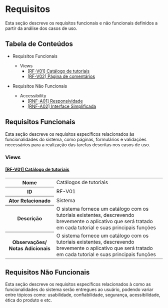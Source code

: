 # Requisitos

Esta seção descreve os requisitos funcionais e não funcionais definidos a partir da análise dos casos de uso.

## Tabela de Conteúdos

* Requisitos Funcionais
   * Views
      * [[RF-V01] Catálogo de tutoriais](#rf-v01-catálogo-de-tutoriais)
      * [[RF-V02] Página de comentários](#rf-v02-página-de-comentários)
     
* Requisitos Não Funcionais  
   * Accessibility
      * [[RNF-A01] Responsividade](#rnf-a01-responsividade)
      * [[RNF-A02] Interface Simplificada](#rnf-a02-interface-simplificada)

## Requisitos Funcionais

Esta seção descreve os requisitos específicos relacionados às funcionalidades do sistema, como páginas, formulários e validações necessários para a realização das tarefas descritas nos casos de uso.

### Views

#### [[RF-V01] Catálogo de tutoriais](#catálogo-de-tutoriais)

<table>
   <tr>
      <th>Nome</th>
      <td>Catálogos de tutoriais</td>
   </tr>
   <tr>
      <th>ID</th>
      <td>RF-V01</td>
   </tr>
   <tr>
      <th>Ator Relacionado</th>
      <td>Sistema</td>
   </tr>
   <tr>
      <th>Descrição</th>
      <td>O sistema fornece um catálogo com os tutoriais existentes, descrevendo brevemente o aplicativo que será tratado em cada tutorial e suas principais funções</td>
   </tr>
   <tr>
      <th>Observações/ Notas Adicionais</th>
      <td>O sistema fornece um catálogo com os tutoriais existentes, descrevendo brevemente o aplicativo que será tratado em cada tutorial e suas principais funções</td>
   </tr>
</table>

## Requisitos Não Funcionais

Esta seção descreve os requisitos específicos relacionados à como as funcionalidades do sistema serão entregues ao usuário, podendo variar entre tópicos como: usabilidade, confiabilidade, segurança, acessibilidade, ética do produto e etc.
